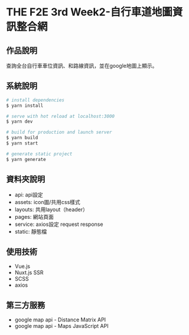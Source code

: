 # THE F2E 3rd Week2-自行車道地圖資訊整合網

## 作品說明
查詢全台自行車車位資訊、和路線資訊，並在google地圖上顯示。

## 系統說明
```bash
# install dependencies
$ yarn install

# serve with hot reload at localhost:3000
$ yarn dev

# build for production and launch server
$ yarn build
$ yarn start

# generate static project
$ yarn generate
```

## 資料夾說明
* api: api設定
* assets: icon圖/共用css樣式
* layouts: 共用layout（header）
* pages: 網站頁面
* service: axios設定 request response
* static: 靜態檔


## 使用技術
* Vue.js
* Nuxt.js SSR
* SCSS
* axios


## 第三方服務
* google map api - Distance Matrix API
* google map api - Maps JavaScript API

